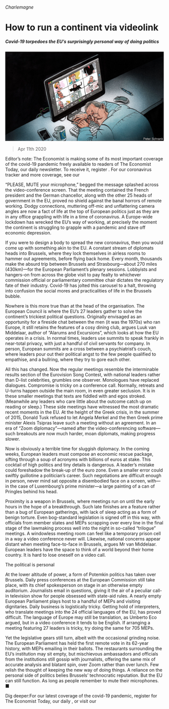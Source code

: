 ###### Charlemagne

# How to run a continent via videolink 

##### Covid-19 torpedoes the EU’s surprisingly personal way of doing politics 

![image](images/20200411_EUD000_0.jpg) 

> Apr 11th 2020 

Editor’s note: The Economist is making some of its most important coverage of the covid-19 pandemic freely available to readers of The Economist Today, our daily newsletter. To receive it, register . For our coronavirus tracker and more coverage, see our 

“PLEASE, MUTE your microphone,” begged the message splashed across the video-conference screen. That the meeting contained the French president and the German chancellor, along with the other 25 heads of government in the EU, proved no shield against the banal horrors of remote working. Dodgy connections, muttering off-mic and unflattering camera angles are now a fact of life at the top of European politics just as they are in any office grappling with life in a time of coronavirus. A Europe-wide lockdown has wrecked the EU’s way of working, at precisely the moment the continent is struggling to grapple with a pandemic and stave off economic depression.

If you were to design a body to spread the new coronavirus, then you would come up with something akin to the EU. A constant stream of diplomats heads into Brussels, where they lock themselves in airless rooms to hammer out agreements, before flying back home. Every month, thousands make the absurd trip between Brussels and Strasbourg—about 270 miles (430km)—for the European Parliament’s plenary sessions. Lobbyists and hangers-on from across the globe visit to pay fealty to whichever commission official or parliamentary committee chair dictates the regulatory fate of their industry. Covid-19 has jolted this carousel to a halt, throwing into confusion the social mores and practicalities of life in the Brussels bubble.


Nowhere is this more true than at the head of the organisation. The European Council is where the EU’s 27 leaders gather to solve the continent’s trickiest political questions. Originally envisaged as an opportunity for a fireside chat between the men (it was the 1970s) who ran Europe, it still retains the features of a cosy dining club, argues Luuk van Middelaar, author of “Alarums and Excursions”, which looks at how the EU operates in a crisis. In normal times, leaders use summits to speak frankly in near-total privacy, with just a handful of civil servants for company. In person, European summits are a cross between a psychiatrist’s couch, where leaders pour out their political angst to the few people qualified to empathise, and a bullring, where they try to gore each other.

All this has changed. Now the regular meetings resemble the interminable results section of the Eurovision Song Contest, with national leaders rather than D-list celebrities, grumbles one observer. Monologues have replaced dialogues. Compromise is tricky on a conference call. Normally, retreats and U-turns happen outside the main room, in even greater seclusion. It is in these smaller meetings that texts are fiddled with and egos stroked. (Meanwhile any leaders who care little about the outcome catch up on reading or sleep.) These side meetings have witnessed the most dramatic recent moments in the EU. At the height of the Greek crisis, in the summer of 2015, Donald Tusk refused to let Angela Merkel and the then Greek prime minister Alexis Tsipras leave such a meeting without an agreement. In an era of “Zoom diplomacy”—named after the video-conferencing software—such breakouts are now much harder, moan diplomats, making progress slower.

Now is obviously a terrible time for sluggish diplomacy. In the coming weeks, European leaders must compose an economic rescue package, sifting through a soup of acronyms with billions of euros at stake. This cocktail of high politics and tiny details is dangerous. A leader’s mistake could foreshadow the break-up of the euro zone. Even a smaller error could swiftly guillotine a politician’s career. Such negotiations are difficult enough in person, never mind sat opposite a disembodied face on a screen, with—in the case of Luxembourg’s prime minister—a large painting of a can of Pringles behind his head.

Proximity is a weapon in Brussels, where meetings run on until the early hours in the hope of a breakthrough. Such late finishes are a feature rather than a bug of European gatherings, with lack of sleep acting as a form of benign torture. Even bog-standard legislation is signed off in this way, with officials from member states and MEPs scrapping over every line in the final stage of the lawmaking process well into the night in so-called “trilogue” meetings. A windowless meeting room can feel like a temporary prison cell in a way a video conference never will. Likewise, national concerns appear distant when meeting face-to-face in Brussels, argues Mr van Middelaar. European leaders have the space to think of a world beyond their home country. It is hard to lose oneself on a video call.

The political is personal

At the lower altitude of power, a form of Potemkin politics has taken over Brussels. Daily press conferences at the European Commission still take place, with its chief spokesperson on stage in an otherwise empty auditorium. Journalists email in questions, giving it the air of a peculiar call-in television show for people obsessed with state-aid rules. A nearly empty European Parliament plays host to a handful of MEPs and visiting dignitaries. Daily business is logistically tricky. Getting hold of interpreters, who translate meetings into the 24 official languages of the EU, has proved difficult. The language of Europe may still be translation, as Umberto Eco argued, but in a video conference it tends to be English. If arranging a meeting featuring 27 leaders is tricky, try doing the same for 705 MEPs.

Yet the legislative gears still turn, albeit with the occasional grinding noise. The European Parliament has held the first remote vote in its 62-year history, with MEPs emailing in their ballots. The restaurants surrounding the EU’s institution may sit empty, but mischievous ambassadors and officials from the institutions still gossip with journalists, offering the same mix of accurate analysis and blatant spin, over Zoom rather than over lunch. Few relish the thought of keeping the new way of doing things. A reliance on the personal side of politics belies Brussels’ technocratic reputation. But the EU can still function. As long as people remember to mute their microphones. ■

Dig deeper:For our latest coverage of the covid-19 pandemic, register for The Economist Today, our daily , or visit our 

